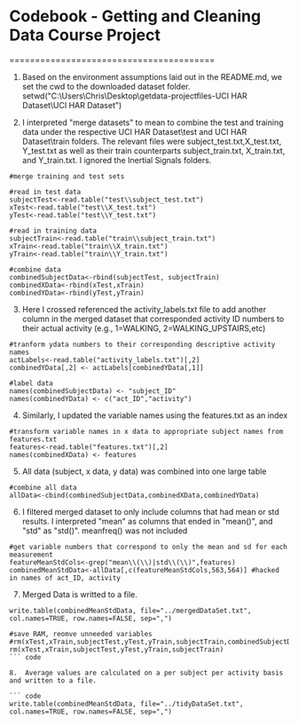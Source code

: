 # Codebook - Getting and Cleaning Data Course Project
========================================

1. Based on the environment assumptions laid out in the README.md, we set the cwd to the downloaded dataset folder.
setwd("C:\\Users\\Chris\\Desktop\\getdata-projectfiles-UCI HAR Dataset\\UCI HAR Dataset")

2. I interpreted "merge datasets" to mean to combine the test and training data under the respective UCI HAR Dataset\test and UCI HAR Dataset\train folders.  The relevant files were subject_test.txt,X_test.txt, Y_test.txt as well as their train counterparts subject_train.txt, X_train.txt, and Y_train.txt.  I ignored the Inertial Signals folders.

``` code
#merge training and test sets

#read in test data
subjectTest<-read.table("test\\subject_test.txt")
xTest<-read.table("test\\X_test.txt")
yTest<-read.table("test\\Y_test.txt")

#read in training data
subjectTrain<-read.table("train\\subject_train.txt")
xTrain<-read.table("train\\X_train.txt")
yTrain<-read.table("train\\Y_train.txt")

#combine data
combinedSubjectData<-rbind(subjectTest, subjectTrain)
combinedXData<-rbind(xTest,xTrain)
combinedYData<-rbind(yTest,yTrain)
```
3. Here I crossed referenced the activity_labels.txt file to add another column in the merged dataset that corresponded activity ID numbers to their actual activity (e.g., 1=WALKING, 2=WALKING_UPSTAIRS,etc)

``` code
#tranform ydata numbers to their corresponding descriptive activity names
actLabels<-read.table("activity_labels.txt")[,2]
combinedYData[,2] <- actLabels[combinedYData[,1]]

#label data
names(combinedSubjectData) <- "subject_ID"
names(combinedYData) <- c("act_ID","activity")
```
4.  Similarly, I updated the variable names using the features.txt as an index

``` code
#transform variable names in x data to appropriate subject names from features.txt
features<-read.table("features.txt")[,2]
names(combinedXData) <- features
```

5.  All data (subject, x data, y data) was combined into one large table

``` code
#combine all data
allData<-cbind(combinedSubjectData,combinedXData,combinedYData)
```

6.  I filtered merged dataset to only include columns that had mean or std results.  I interpreted "mean" as columns that ended in "mean()", and "std" as "std()".  meanfreq() was not included

``` code
#get variable numbers that correspond to only the mean and sd for each measurement
featureMeanStdCols<-grep("mean\\(\\)|std\\(\\)",features)
combinedMeanStdData<-allData[,c(featureMeanStdCols,563,564)] #hacked in names of act_ID, activity
```

7.  Merged Data is writted to a file.

``` code
write.table(combinedMeanStdData, file="../mergedDataSet.txt", col.names=TRUE, row.names=FALSE, sep=",")
```
``` code
#save RAM, reomve unneeded variables
#rm(xTest,xTrain,subjectTest,yTest,yTrain,subjectTrain,combinedSubjectData,combinedXData,combinedYData,allData)
rm(xTest,xTrain,subjectTest,yTest,yTrain,subjectTrain)
``` code

8.  Average values are calculated on a per subject per activity basis and written to a file.

``` code
write.table(combinedMeanStdData, file="../tidyDataSet.txt", col.names=TRUE, row.names=FALSE, sep=",")
```
